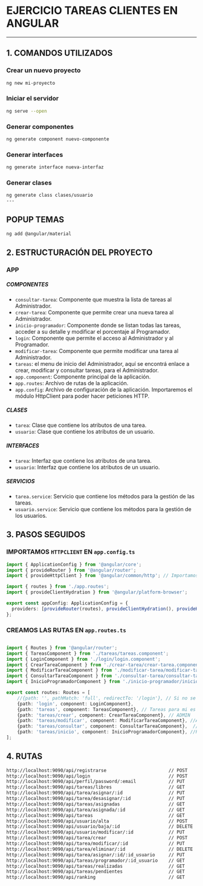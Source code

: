# EJERCICIO TAREAS CLIENTES EN ANGULAR
---
## 1. COMANDOS UTILIZADOS

### Crear un nuevo proyecto

```bash
ng new mi-proyecto
```

### Iniciar el servidor

```bash
ng serve --open
```

### Generar componentes

```bash
ng generate component nuevo-componente
```

### Generar interfaces

```bash
ng generate interface nueva-interfaz
```

### Generar clases

```bash
ng generate class clases/usuario
---
```

## POPUP TEMAS
```bash
ng add @angular/material
```

## 2. ESTRUCTURACIÓN DEL PROYECTO

### APP 

##### COMPONENTES
- ``consultar-tarea``: Componente que muestra la lista de tareas al Administrador.
- ``crear-tarea``: Componente que permite crear una nueva tarea al Administrador. 
- ``inicio-programador``: Componente donde se listan todas las tareas, acceder a su detalle y modificar el porcentaje al Programador.
- ``login``: Componente que permite el acceso al Administrador y al Programador.
-  ``modificar-tarea``: Componente que permite modificar una tarea al Administrador.
-  ``tareas``: el menu de inicio del Administrador, aquí se encontrá enlace a crear, modificar y consultar tareas, para el Administrador.
- ``app.component``: Componente principal de la aplicación.
- ``app.routes``: Archivo de rutas de la aplicación.
- ``app.config``: Archivo de configuración de la aplicación. Importaremos el módulo HttpClient para poder hacer peticiones HTTP.

##### CLASES
- ``tarea``: Clase que contiene los atributos de una tarea.
- ``usuario``: Clase que contiene los atributos de un usuario.

##### INTERFACES
- ``tarea``: Interfaz que contiene los atributos de una tarea.
- ``usuario``: Interfaz que contiene los atributos de un usuario.

##### SERVICIOS
- ``tarea.service``: Servicio que contiene los métodos para la gestión de las tareas.
- ``usuario.service``: Servicio que contiene los métodos para la gestión de los usuarios.
  

## 3. PASOS SEGUIDOS

### IMPORTAMOS ``HTTPCLIENT`` EN ``app.config.ts``

```typescript
import { ApplicationConfig } from '@angular/core';
import { provideRouter } from '@angular/router';
import { provideHttpClient } from '@angular/common/http'; // Importamos el módulo HttpClient para poder hacer peticiones HTTP

import { routes } from './app.routes';
import { provideClientHydration } from '@angular/platform-browser';

export const appConfig: ApplicationConfig = {
  providers: [provideRouter(routes), provideClientHydration(), provideHttpClient()]
};
```

### CREAMOS LAS RUTAS EN ``app.routes.ts``

```typescript

import { Routes } from '@angular/router';
import { TareasComponent } from './tareas/tareas.component';
import { LoginComponent } from './login/login.component';
import { CrearTareaComponent } from './crear-tarea/crear-tarea.component';
import { ModificarTareaComponent } from './modificar-tarea/modificar-tarea.component';
import { ConsultarTareaComponent } from './consultar-tarea/consultar-tarea.component';
import { InicioProgramadorComponent } from './inicio-programador/inicio-programador.component';

export const routes: Routes = [
    //{path: '', pathMatch: 'full', redirectTo: '/login'}, // Si no se pone nada en la url, redirige a login
    {path: 'login', component: LoginComponent},
    {path: 'tareas', component: TareasComponent}, // Tareas para mi es el [INICIO] donde se encontrarán las diferentes funciones [crear, modificar, colsultar] --> ADMIN & [inicio] --> USUARIO
    {path: 'tareas/crear', component: CrearTareaComponent}, // ADMIN
    {path: 'tareas/modificar', component: ModificarTareaComponent}, //ADMIN
    {path: 'tareas/consultar', component: ConsultarTareaComponent},  //ADMIN
    {path: 'tareas/inicio', component: InicioProgramadorComponent}, //PROGRAMADOR
];
```



## 4. RUTAS

```bash
http://localhost:9090/api/registrarse                       // POST
http://localhost:9090/api/login                             // POST
http://localhost:9090/api/perfil/password/:email            // PUT
http://localhost:9090/api/tareas/libres                     // GET
http://localhost:9090/api/tarea/asignar/:id                 // PUT
http://localhost:9090/api/tarea/desasignar/:id              // PUT
http://localhost:9090/api/tareas/asignadas                  // GET
http://localhost:9090/api/tarea/asignada/:id                // GET
http://localhost:9090/api/tareas                            // GET
http://localhost:9090/api/usuario/alta                      // POST
http://localhost:9090/api/usuario/baja/:id                  // DELETE 
http://localhost:9090/api/usuario/modificar/:id             // PUT
http://localhost:9090/api/tarea/crear                       // POST
http://localhost:9090/api/tarea/modificar/:id               // PUT
http://localhost:9090/api/tarea/eliminar/:id                // DELETE
http://localhost:9090/api/tarea/asignar/:id/:id_usuario     // PUT
http://localhost:9090/api/tareas/programador/:id_usuario    // GET
http://localhost:9090/api/tareas/realizadas                 // GET
http://localhost:9090/api/tareas/pendientes                 // GET
http://localhost:9090/api/ranking                           // GET
```



